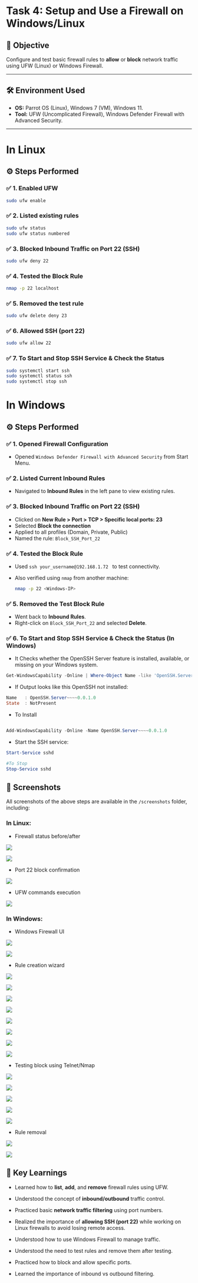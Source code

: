 # Task 4: Setup and Use a Firewall on Windows/Linux

## 🎯 Objective

Configure and test basic firewall rules to **allow** or **block** network traffic using UFW (Linux) or Windows Firewall.

---

## 🛠️ Environment Used

- **OS:** Parrot OS (Linux), Windows 7 (VM), Windows 11.
- **Tool:** UFW (Uncomplicated Firewall),  Windows Defender Firewall with Advanced Security.


---

# In Linux

## ⚙️ Steps Performed

### ✅ 1. Enabled UFW

```bash
sudo ufw enable
```

### ✅ 2. Listed existing rules

```bash
sudo ufw status
sudo ufw status numbered
```

### ✅ 3. Blocked Inbound Traffic on Port 22 (SSH)

```bash
sudo ufw deny 22
```

### ✅ 4. Tested the Block Rule

```bash
nmap -p 22 localhost
```

### ✅ 5. Removed the test rule

```bash
sudo ufw delete deny 23
```

### ✅ 6. Allowed SSH (port 22)

```bash
sudo ufw allow 22
```

### ✅ 7. To Start and Stop SSH Service & Check the Status

```bash
sudo systemctl start ssh
sudo systemctl status ssh
sudo systemctl stop ssh
```



# In Windows

 ## ⚙️ Steps Performed

### ✅ 1. Opened Firewall Configuration

- Opened `Windows Defender Firewall with Advanced Security` from Start Menu.

### ✅ 2. Listed Current Inbound Rules

- Navigated to **Inbound Rules** in the left pane to view existing rules.

### ✅ 3. Blocked Inbound Traffic on Port 22 (SSH)

- Clicked on **New Rule > Port > TCP > Specific local ports: 23**
- Selected **Block the connection**
- Applied to all profiles (Domain, Private, Public)
- Named the rule: `Block_SSH_Port_22`

### ✅ 4. Tested the Block Rule

- Used `ssh your_username@192.168.1.72 ` to test connectivity.
- Also verified using `nmap` from another machine:

  ```bash
  nmap -p 22 <Windows-IP>
  ```
  
### ✅ 5. Removed the Test Block Rule

- Went back to **Inbound Rules**.
- Right-click on `Block_SSH_Port_22` and selected **Delete**.

 ### ✅ 6. To Start and Stop SSH Service & Check the Status (In Windows)

- It Checks whether the OpenSSH Server feature is installed, available, or missing on your Windows system.

```powershell
Get-WindowsCapability -Online | Where-Object Name -like 'OpenSSH.Server*'
```
- If Output looks like this OpenSSH not installed:

```powershell
Name   : OpenSSH.Server~~~~0.0.1.0
State  : NotPresent
```
- To Install

```powershell

Add-WindowsCapability -Online -Name OpenSSH.Server~~~~0.0.1.0

```

- Start the SSH service:

```powershell
Start-Service sshd

#To Stop
Stop-Service sshd
```


## 📸 Screenshots

All screenshots of the above steps are available in the `/screenshots` folder, including:

### In Linux:

- Firewall status before/after

![](https://github.com/Vamsi212/Task-4-Firewall-Configuration/blob/ccfcf02ea9cb91a7f3df9a75206141fe005df551/screenshots/Screenshot%20(399).png)

![](https://github.com/Vamsi212/Task-4-Firewall-Configuration/blob/f02a4378e400b3e4032043a8e36b3a3f31c3fabb/screenshots/Screenshot%20(400).png)

- Port 22 block confirmation

![](https://github.com/Vamsi212/Task-4-Firewall-Configuration/blob/f02a4378e400b3e4032043a8e36b3a3f31c3fabb/screenshots/Screenshot%20(401).png)

- UFW commands execution

![](https://github.com/Vamsi212/Task-4-Firewall-Configuration/blob/f02a4378e400b3e4032043a8e36b3a3f31c3fabb/screenshots/Screenshot%20(402).png)


### In Windows:

- Windows Firewall UI

![](https://github.com/Vamsi212/Task-4-Firewall-Configuration/blob/9f843ac2d49a23842f83f797a6b68d6801b183cb/screenshots/Screenshot%20(403).png)

![](https://github.com/Vamsi212/Task-4-Firewall-Configuration/blob/9f843ac2d49a23842f83f797a6b68d6801b183cb/screenshots/Screenshot%20(404).png)

- Rule creation wizard

![](https://github.com/Vamsi212/Task-4-Firewall-Configuration/blob/9f843ac2d49a23842f83f797a6b68d6801b183cb/screenshots/Screenshot%20(405).png)

![](https://github.com/Vamsi212/Task-4-Firewall-Configuration/blob/9f843ac2d49a23842f83f797a6b68d6801b183cb/screenshots/Screenshot%20(406).png)

![](https://github.com/Vamsi212/Task-4-Firewall-Configuration/blob/9f843ac2d49a23842f83f797a6b68d6801b183cb/screenshots/Screenshot%20(407).png)

![](https://github.com/Vamsi212/Task-4-Firewall-Configuration/blob/9f843ac2d49a23842f83f797a6b68d6801b183cb/screenshots/Screenshot%20(408).png)

![](https://github.com/Vamsi212/Task-4-Firewall-Configuration/blob/9f843ac2d49a23842f83f797a6b68d6801b183cb/screenshots/Screenshot%20(409).png)

![](https://github.com/Vamsi212/Task-4-Firewall-Configuration/blob/9f843ac2d49a23842f83f797a6b68d6801b183cb/screenshots/Screenshot%20(410).png)

![](https://github.com/Vamsi212/Task-4-Firewall-Configuration/blob/9f843ac2d49a23842f83f797a6b68d6801b183cb/screenshots/Screenshot%20(411).png)

![](https://github.com/Vamsi212/Task-4-Firewall-Configuration/blob/050d16620f7771ae7a8e0f921301eba9b3fef774/screenshots/Screenshot%20(412).png)


- Testing block using Telnet/Nmap

![](https://github.com/Vamsi212/Task-4-Firewall-Configuration/blob/57433b9e106ea31054fb64a16d45a86359ce0b83/screenshots/Screenshot%20(413).png)

![](https://github.com/Vamsi212/Task-4-Firewall-Configuration/blob/57433b9e106ea31054fb64a16d45a86359ce0b83/screenshots/Screenshot%20(414).png)

![](https://github.com/Vamsi212/Task-4-Firewall-Configuration/blob/57433b9e106ea31054fb64a16d45a86359ce0b83/screenshots/Screenshot%20(416).png)

![](https://github.com/Vamsi212/Task-4-Firewall-Configuration/blob/57433b9e106ea31054fb64a16d45a86359ce0b83/screenshots/Screenshot%20(417).png)

![](https://github.com/Vamsi212/Task-4-Firewall-Configuration/blob/57433b9e106ea31054fb64a16d45a86359ce0b83/screenshots/Screenshot%20(418).png)

- Rule removal

![](https://github.com/Vamsi212/Task-4-Firewall-Configuration/blob/c543834c52df4d5f64dfce3653d564e114895d52/screenshots/Screenshot%20(419).png)

![](https://github.com/Vamsi212/Task-4-Firewall-Configuration/blob/c543834c52df4d5f64dfce3653d564e114895d52/screenshots/Screenshot%20(420).png)


## 🧠 Key Learnings

- Learned how to **list**, **add**, and **remove** firewall rules using UFW.
    
- Understood the concept of **inbound/outbound** traffic control.
    
- Practiced basic **network traffic filtering** using port numbers.
    
- Realized the importance of **allowing SSH (port 22)** while working on Linux firewalls to avoid losing remote access.
 
- Understood how to use Windows Firewall to manage traffic.
  
- Understood the need to test rules and remove them after testing.

- Practiced how to block and allow specific ports.

- Learned the importance of inbound vs outbound filtering.
